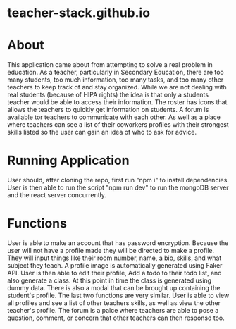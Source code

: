 # teacher-stack.github.io

# About
This application came about from attempting to solve a real problem in education. As a teacher, particularly in Secondary Education, there are too many students, too much information, too many tasks, and too many other teachers to keep track of and stay organized. While we are not dealing with real students (because of HIPA rights) the idea is that only a students teacher would be able to access their information. The roster has icons that allows the teachers to quickly get information on students. A forum is available tor teachers to communicate with each other. As well as a place where teachers can see a list of their coworkers profiles with their strongest skills listed so the user can gain an idea of who to ask for advice.

# Running Application

User should, after cloning the repo, first run "npm i" to install dependencies. User is then able to run the script "npm run dev" to run the mongoDB server and the react server concurrently.

# Functions
User is able to make an account that has password encryption. Because the user will not have a profile made they will be directed to make a profile. They will input things like their room number, name, a bio, skills, and what subject they teach. A profile image is automatically generated using Faker API. User is then able to edit their profile, Add a todo to their todo list, and also generate a class. At this point in time the class is generated using dummy data. There is also a modal that can be brought up containing the student's profile. The last two functions are very similar. User is able to view all profiles and see a list of other teachers skills, as well as view the other teacher's profile. The forum is a palce where teachers are able to pose a question, comment, or concern that other teachers can then responsd too. 
